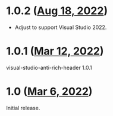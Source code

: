 # 1.0.2 ([Aug 18, 2022](https://github.com/ramensoftware/windhawk-mods/blob/d922c24d703182f9b2d2cc58cf38b1c2e4dbc115/mods/visual-studio-anti-rich-header.wh.cpp))

* Adjust to support Visual Studio 2022.

# 1.0.1 ([Mar 12, 2022](https://github.com/ramensoftware/windhawk-mods/blob/6f2984e0ebb767c691ecc9855880b418f02acabd/mods/visual-studio-anti-rich-header.wh.cpp))

visual-studio-anti-rich-header 1.0.1

# 1.0 ([Mar 6, 2022](https://github.com/ramensoftware/windhawk-mods/blob/85322d8095db39e00abcd70168b490c9602c43d4/mods/visual-studio-anti-rich-header.wh.cpp))

Initial release.
